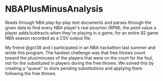 # NBAPlusMinusAnalysis
Reads through NBA play-by-play text documents and parses through the given data to find every NBA player's real plus/min (RPM), the point value a player adds/subtracts when they're playing in a game, for an entire 82 game NBA season recorded as a CSV output file. 

My friend @gct38 and I participated in an NBA hackathon last summer and wrote this program. The hardest challenge was that free throws count toward the plus/minuses of the players that were on the court for the foul, not for the substituted in players during the free throws. We solved this by creating a "queue" to store pending substitutions and applying them following the free throws.



